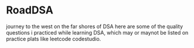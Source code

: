 # RoadDSA
journey to  the west on the far shores of DSA
here are some of the quality questions i practiced while learning DSA,
which may or maynot be listed on practice plats like leetcode codestudio.
